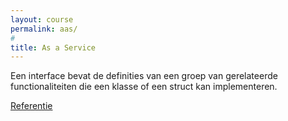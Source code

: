 ```yaml
---
layout: course
permalink: aas/
#
title: As a Service
---
```

Een interface bevat de definities van een groep van gerelateerde functionaliteiten die een klasse of een struct kan implementeren.

[Referentie](https://www.combell.com/nl/blog/iaas-paas-saas-bent-baas/)